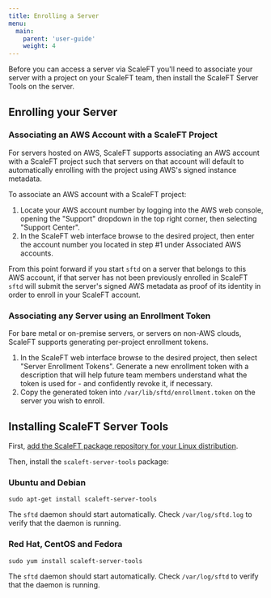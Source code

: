 ```yaml
---
title: Enrolling a Server
menu:
  main:
    parent: 'user-guide'
    weight: 4
---
```


Before you can access a server via ScaleFT you'll need to associate your server
with a project on your ScaleFT team, then install the ScaleFT Server Tools on
the server.

## Enrolling your Server

### Associating an AWS Account with a ScaleFT Project

For servers hosted on AWS, ScaleFT supports associating an AWS account with a
ScaleFT project such that servers on that account will default to automatically
enrolling with the project using AWS's signed instance metadata.

To associate an AWS account with a ScaleFT project:

1. Locate your AWS account number by logging into the AWS web console, opening
   the "Support" dropdown in the top right corner, then selecting "Support
   Center".
2. In the ScaleFT web interface browse to the desired project, then enter the
   account number you located in step #1 under Associated AWS accounts.

From this point forward if you start `sftd` on a server that belongs to this AWS
account, if that server has not been previously enrolled in ScaleFT `sftd` will
submit the server's signed AWS metadata as proof of its identity in order to
enroll in your ScaleFT account.

### Associating any Server using an Enrollment Token

For bare metal or on-premise servers, or servers on non-AWS clouds, ScaleFT
supports generating per-project enrollment tokens.

1. In the ScaleFT web interface browse to the desired project, then select
   "Server Enrollment Tokens". Generate a new enrollment token with a
   description that will help future team members understand what the token is
   used for - and confidently revoke it, if necessary.
2. Copy the generated token into `/var/lib/sftd/enrollment.token` on the server
   you wish to enroll.

## Installing ScaleFT Server Tools

First, [add the ScaleFT package repository for your Linux
distribution](/docs/linux-package-manager).

Then, install the `scaleft-server-tools` package:

### Ubuntu and Debian

```
sudo apt-get install scaleft-server-tools
```

The `sftd` daemon should start automatically. Check `/var/log/sftd.log` to verify
that the daemon is running.

### Red Hat, CentOS and Fedora

```
sudo yum install scaleft-server-tools
```

The `sftd` daemon should start automatically. Check `/var/log/sftd` to verify
that the daemon is running.
